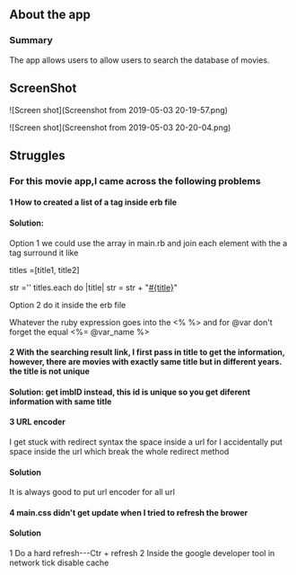 ## About the app

### Summary

The app allows users to allow users to search the database of movies.



## ScreenShot
![Screen shot](Screenshot from 2019-05-03 20-19-57.png)

![Screen shot](Screenshot from 2019-05-03 20-20-04.png)


## Struggles

### For this  movie app,I came across the following problems

#### 1 How to created a list of a tag inside erb file

#### Solution:

Option 1 we could use the array in main.rb and join each element with the a tag surround it like

titles =[title1, title2]

str =''
titles.each do |title|
  str = str + "<a href="">#{title}</a>"

Option 2 do it inside the erb file

Whatever the ruby expression goes into the  <% %> and for @var don't forget the equal  <%= @var_name %>

#### 2 With the searching result link, I first pass in title to get the information, however, there are movies with exactly same title but in different years. the title is not unique 

#### Solution: get imbID instead, this id is unique so you get diferent information with same title 


#### 3 URL encoder

I get stuck with redirect syntax the space inside a url for I accidentally put space inside the url which break the whole redirect method

#### Solution
It is always good to put url encoder for all url 

#### 4 main.css didn't get update when I tried to refresh the brower
#### Solution
1 Do a hard refresh---Ctr + refresh
2 Inside the google developer tool in network tick disable cache
